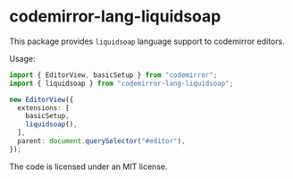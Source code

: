 # codemirror-lang-liquidsoap

This package provides `liquidsoap` language support 
to codemirror editors.

Usage:

```typescript
import { EditorView, basicSetup } from "codemirror";
import { liquidsoap } from "codemirror-lang-liquidsoap";

new EditorView({
  extensions: [
    basicSetup,
    liquidsoap(),
  ],
  parent: document.querySelector("#editor"),
});
```

The code is licensed under an MIT license.
